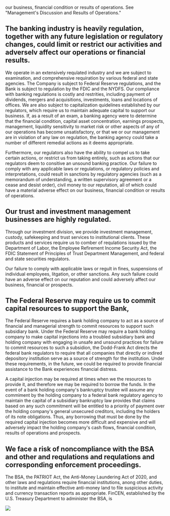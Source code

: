 our business, financial condition or results of operations. See "Management's Discussion and Results of Operations."

## The banking industry is heavily regulation, together with any future legislation or regulatory changes, could limit or restrict our activities and adverselv affect our operations or financial results.

We operate in an extensively requlated industry and we are subject to examination, and comprehensive requiration by various federal and state agencies. The Company is subject to Federal Reserve regulations, and the Bank is subject to regulation by the FDIC and the NYDFS. Our compliance with banking regulations is costly and restrities, including payment of dividends, mergers and acquisitions, investments, loans and locations of offices. We are also subject to capitalization quidelines established by our regulators, which require us to maintain adequate capital to support our business. If, as a result of an exam, a banking agency were to determine that the financial condition, capital asset concentration, earnings prospects, management, liquidity sensitivity to market risk or other aspects of any of our operations has become unsatisfactory, or that we or our management are in violation of any law on regulation, the banking agency could take a number of different remedial actions as it deems appropriate.

Furthermore, our regulators also have the ability to compel us to take certain actions, or restrict us from taking entirely, such as actions that our regulators deem to consitive an unsound banking practice. Our failure to comply with any applicable laws or regulations, or regulatory policies and interpretations, could result in sanctions by regulatory agencies (such as a memorandum of understanding, a written supervisory agreement or a cease and desist order), civil money to our reputation, all of which could have a material adverse effect on our business, financial condition or results of operations.

## Our trust and investment management businesses are highly regulated.

Through our investment division, we provide investment management, custody, safekeeping and trust services to institutional clients. These products and services require us to comber of requlations issued by the Department of Labor, the Employee Refirement Income Security Act, the FDIC Statement of Principles of Trust Department Management, and federal and state securities regulators.

Our failure to comply with applicable laws or regult in fines, suspensions of individual employees, litgation, or other sanctions. Any such failure could have an adverse effect on our reputation and could adversely affect our business, financial or prospects.

## The Federal Reserve may require us to commit capital resources to support the Bank,

The Federal Reserve requires a bank holding company to act as a source of financial and managerial strength to commit resources to support such subsidiary bank. Under the Federal Reserve may require a bank holding company to make capital injections into a troubled subsidiary bank and holding company with engaging in unsafe and unsound practices for failure to commit resources to such a subsidion, the Dodd-Frank Act directs the federal bank regulators to require that all companies that directly or indired depository institution serve as a source of strength for the institution. Under these requirements, in the future, we could be required to provide financial assistance to the Bank experiences financial distress.

A capital injection may be required at times when we the resources to provide it, and therefore we may be required to borrow the funds. In the event of a bank holding company's bankruptcy trustee will assume any commiment by the holding company to a federal bank regulatory agency to maintain the capital of a subsidiary bankruptcy law provides that claims based on any such commitment will be entitled to a priority of payment over the holding company's general unsecured creditors, including the holders of its note obligations. Thus, any borrowing that must be done by the required capital injection becomes more difficult and expensive and will adversely impact the holding company's cash flows, financial condition, results of operations and prospects.

## We face a risk of noncompliance with the BSA and other and requlations and requlations and corresponding enforcement proceedings.

The BSA, the PATRIOT Act, the Anti-Money Laundering Act of 2020, and other laws and regulations require financial institutions, anong other duties, to institute and maintain effective anti-money land to file suspicious activity and currency transaction reports as appropriate. FinCEN, established by the U.S. Treasury Department to administer the BSA, is

![](_page_0_Picture_12.jpeg)